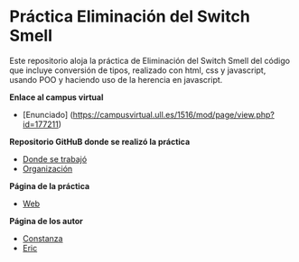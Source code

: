 # Práctica Eliminación del Switch Smell

Este repositorio aloja la práctica de Eliminación del Switch Smell del código que incluye conversión de tipos, realizado con html, css y javascript, usando POO y haciendo uso de la herencia en javascript.




**Enlace al campus virtual**

* [Enunciado] (https://campusvirtual.ull.es/1516/mod/page/view.php?id=177211)

**Repositorio GitHuB donde se realizó la práctica**

* [Donde se trabajó](https://github.com/alu0100786330/object-oriented-programming-in-js-ericconi-dsi-1516)
* [Organización](http://github.com/ull-esit-gradoii-dsi/object-oriented-programming-in-js-ericconi-dsi-1516/)

**Página de la práctica**

* [Web](http://ull-esit-gradoii-dsi.github.io/object-oriented-programming-in-js-ericconi-dsi-1516/)

**Página de los autor**

* [Constanza](http://alu0100673647.github.io)
* [Eric](http://alu0100786330.github.io)
